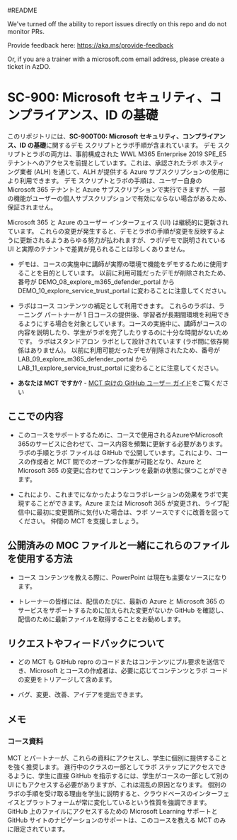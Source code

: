 #README

We've turned off the ability to report issues directly on this repo and do not monitor PRs.

Provide feedback here: https://aka.ms/provide-feedback

Or, if you are a trainer with a microsoft.com email address, please create a ticket in AzDO.

# SC-900: Microsoft セキュリティ、コンプライアンス、ID の基礎

このリポジトリには、**SC-900T00: Microsoft セキュリティ、コンプライアンス、ID の基礎**に関するデモ スクリプトとラボ手順が含まれています。  デモ スクリプトとラボの両方は、事前構成された WWL M365 Enterprise 2019 SPE_E5 テナントへのアクセスを前提としています。これは、承認されたラボ ホスティング業者 (ALH) を通じて、ALH が提供する Azure サブスクリプションの使用により利用できます。 デモ スクリプトとラボの手順は、ユーザー自身の Microsoft 365 テナントと Azure サブスクリプションで実行できますが、一部の機能がユーザーの個人サブスクリプションで有効にならない場合があるため、保証されません。

Microsoft 365 と Azure のユーザー インターフェイス (UI) は継続的に更新されています。  これらの変更が発生すると、デモとラボの手順が変更を反映するように更新されるようあらゆる努力が払われますが、ラボ/デモで説明されている UI と実際のテナントで差異が見られることは珍しくありません。 

- デモは、コースの実施中に講師が実際の環境で機能をデモするために使用することを目的としています。  以前に利用可能だったデモが削除されたため、番号が DEMO_08_explore_m365_defender_portal から DEMO_10_explore_service_trust_portal に変わることに注意してください。

- ラボはコース コンテンツの補足として利用できます。 これらのラボは、ラーニング パートナーが 1 日コースの提供後、学習者が長期間環境を利用できるようにする場合を対象としています。コースの実施中に、講師がコースの内容を説明したり、学生がラボを完了したりするのに十分な時間がないためです。 ラボはスタンドアロン ラボとして設計されています (ラボ間に依存関係はありません)。  以前に利用可能だったデモが削除されたため、番号が LAB_09_explore_m365_defender_portal から LAB_11_explore_service_trust_portal に変わることに注意してください。

- **あなたは MCT ですか?** - [MCT 向けの GitHub ユーザー ガイド](https://microsoftlearning.github.io/MCT-User-Guide/)をご覧ください


## ここでの内容

- このコースをサポートするために、コースで使用されるAzureやMicrosoft 365のサービスに合わせて、コース内容を頻繁に更新する必要があります。  ラボの手順とラボ ファイルは GitHub で公開しています。これにより、コースの作成者と MCT 間でのオープンな作業が可能となり、Azure と Microsoft 365 の変更に合わせてコンテンツを最新の状態に保つことができます。

- これにより、これまでになかったようなコラボレーションの効果をラボで実現することができます。Azure または Microsoft 365 が変更され、ライブ配信中に最初に変更箇所に気付いた場合は、ラボ ソースですぐに改善を図ってください。  仲間の MCT を支援しましょう。

## 公開済みの MOC ファイルと一緒にこれらのファイルを使用する方法

- コース コンテンツを教える際に、PowerPoint は現在も主要なソースになります。

- トレーナーの皆様には、配信のたびに、最新の Azure と Microsoft 365 のサービスをサポートするために加えられた変更がないか GitHub を確認し、配信のために最新ファイルを取得することをお勧めします。

## リクエストやフィードバックについて

- どの MCT も GitHub repro のコードまたはコンテンツにプル要求を送信でき、Microsoft とコースの作成者は、必要に応じてコンテンツとラボ コードの変更をトリアージして含めます。

- バグ、変更、改善、アイデアを提出できます。  

## メモ

### コース資料

MCT とパートナーが、これらの資料にアクセスし、学生に個別に提供することを強く推奨します。  進行中のクラスの一部としてラボ ステップにアクセスできるように、学生に直接 GitHub を指示するには、学生がコースの一部として別の UI にもアクセスする必要がありますが、これは混乱の原因となります。 個別のラボの手順を受け取る理由を学生に説明すると、クラウドベースのインターフェイスとプラットフォームが常に変化しているという性質を強調できます。 GitHub 上のファイルにアクセスするための Microsoft Learning サポートと GitHub サイトのナビゲーションのサポートは、このコースを教える MCT のみに限定されています。
